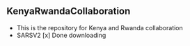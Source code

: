 ## KenyaRwandaCollaboration
- This is the repository for Kenya and Rwanda collaboration
- SARSV2
[x] Done downloading

